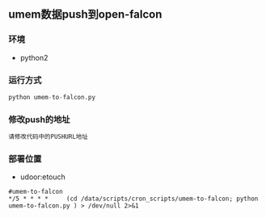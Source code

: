 ## umem数据push到open-falcon

### 环境

+ python2

### 运行方式

```python
python umem-to-falcon.py
```

### 修改push的地址

```python
请修改代码中的PUSHURL地址
```

### 部署位置

+ udoor:etouch

```shell
#umem-to-falcon
*/5 * * * *     (cd /data/scripts/cron_scripts/umem-to-falcon; python umem-to-falcon.py ) > /dev/null 2>&1
```
